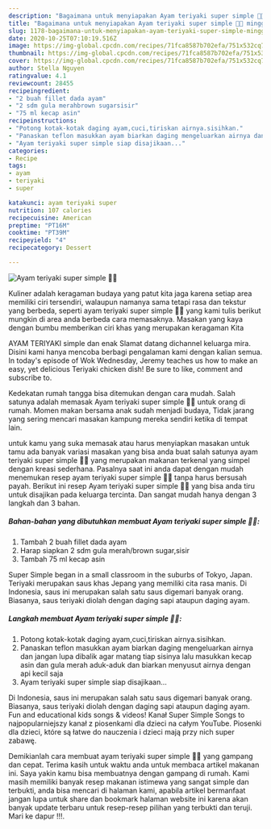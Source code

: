 ```yaml
---
description: "Bagaimana untuk menyiapakan Ayam teriyaki super simple 🍗🍗 minggu ini"
title: "Bagaimana untuk menyiapakan Ayam teriyaki super simple 🍗🍗 minggu ini"
slug: 1178-bagaimana-untuk-menyiapakan-ayam-teriyaki-super-simple-minggu-ini
date: 2020-10-25T07:10:19.516Z
image: https://img-global.cpcdn.com/recipes/71fca8587b702efa/751x532cq70/ayam-teriyaki-super-simple-🍗🍗-foto-resep-utama.jpg
thumbnail: https://img-global.cpcdn.com/recipes/71fca8587b702efa/751x532cq70/ayam-teriyaki-super-simple-🍗🍗-foto-resep-utama.jpg
cover: https://img-global.cpcdn.com/recipes/71fca8587b702efa/751x532cq70/ayam-teriyaki-super-simple-🍗🍗-foto-resep-utama.jpg
author: Stella Nguyen
ratingvalue: 4.1
reviewcount: 28455
recipeingredient:
- "2 buah fillet dada ayam"
- "2 sdm gula merahbrown sugarsisir"
- "75 ml kecap asin"
recipeinstructions:
- "Potong kotak-kotak daging ayam,cuci,tiriskan airnya.sisihkan."
- "Panaskan teflon masukkan ayam biarkan daging mengeluarkan airnya dan jangan lupa dibalik agar matang tiap sisinya lalu masukkan kecap asin dan gula merah aduk-aduk dan biarkan menyusut airnya dengan api kecil saja"
- "Ayam teriyaki super simple siap disajikaan..."
categories:
- Recipe
tags:
- ayam
- teriyaki
- super

katakunci: ayam teriyaki super 
nutrition: 107 calories
recipecuisine: American
preptime: "PT16M"
cooktime: "PT39M"
recipeyield: "4"
recipecategory: Dessert

---
```



![Ayam teriyaki super simple 🍗🍗](https://img-global.cpcdn.com/recipes/71fca8587b702efa/751x532cq70/ayam-teriyaki-super-simple-🍗🍗-foto-resep-utama.jpg)

Kuliner adalah keragaman budaya yang patut kita jaga karena setiap area memiliki ciri tersendiri, walaupun namanya sama tetapi rasa dan tekstur yang berbeda, seperti ayam teriyaki super simple 🍗🍗 yang kami tulis berikut mungkin di area anda berbeda cara memasaknya. Masakan yang kaya dengan bumbu memberikan ciri khas yang merupakan keragaman Kita

AYAM TERIYAKI simple dan enak Slamat datang dichannel keluarga mira. Disini kami hanya mencoba berbagi pengalaman kami dengan kalian semua. In today&#39;s episode of Wok Wednesday, Jeremy teaches us how to make an easy, yet delicious Teriyaki chicken dish! Be sure to like, comment and subscribe to.

Kedekatan rumah tangga bisa ditemukan dengan cara mudah. Salah satunya adalah memasak Ayam teriyaki super simple 🍗🍗 untuk orang di rumah. Momen makan bersama anak sudah menjadi budaya, Tidak jarang yang sering mencari masakan kampung mereka sendiri ketika di tempat lain.

untuk kamu yang suka memasak atau harus menyiapkan masakan untuk tamu ada banyak variasi masakan yang bisa anda buat salah satunya ayam teriyaki super simple 🍗🍗 yang merupakan makanan terkenal yang simpel dengan kreasi sederhana. Pasalnya saat ini anda dapat dengan mudah menemukan resep ayam teriyaki super simple 🍗🍗 tanpa harus bersusah payah.
Berikut ini resep Ayam teriyaki super simple 🍗🍗 yang bisa anda tiru untuk disajikan pada keluarga tercinta. Dan sangat mudah hanya dengan 3 langkah dan 3 bahan.


<!--inarticleads1-->

##### Bahan-bahan yang dibutuhkan membuat Ayam teriyaki super simple 🍗🍗:

1. Tambah 2 buah fillet dada ayam
1. Harap siapkan 2 sdm gula merah/brown sugar,sisir
1. Tambah 75 ml kecap asin


Super Simple began in a small classroom in the suburbs of Tokyo, Japan. Teriyaki merupakan saus khas Jepang yang memiliki cita rasa manis. Di Indonesia, saus ini merupakan salah satu saus digemari banyak orang. Biasanya, saus teriyaki diolah dengan daging sapi ataupun daging ayam. 

<!--inarticleads2-->

##### Langkah membuat  Ayam teriyaki super simple 🍗🍗:

1. Potong kotak-kotak daging ayam,cuci,tiriskan airnya.sisihkan.
1. Panaskan teflon masukkan ayam biarkan daging mengeluarkan airnya dan jangan lupa dibalik agar matang tiap sisinya lalu masukkan kecap asin dan gula merah aduk-aduk dan biarkan menyusut airnya dengan api kecil saja
1. Ayam teriyaki super simple siap disajikaan...


Di Indonesia, saus ini merupakan salah satu saus digemari banyak orang. Biasanya, saus teriyaki diolah dengan daging sapi ataupun daging ayam. Fun and educational kids songs &amp; videos! Kanał Super Simple Songs to najpopularniejszy kanał z piosenkami dla dzieci na całym YouTube. Piosenki dla dzieci, które są łatwe do nauczenia i dzieci mają przy nich super zabawę. 

Demikianlah cara membuat ayam teriyaki super simple 🍗🍗 yang gampang dan cepat. Terima kasih untuk waktu anda untuk membaca artikel makanan ini. Saya yakin kamu bisa membuatnya dengan gampang di rumah. Kami masih memiliki banyak resep makanan istimewa yang sangat simple dan terbukti, anda bisa mencari di halaman kami, apabila artikel bermanfaat jangan lupa untuk share dan bookmark halaman website ini karena akan banyak update terbaru untuk resep-resep pilihan yang terbukti dan teruji. Mari ke dapur !!!. 
